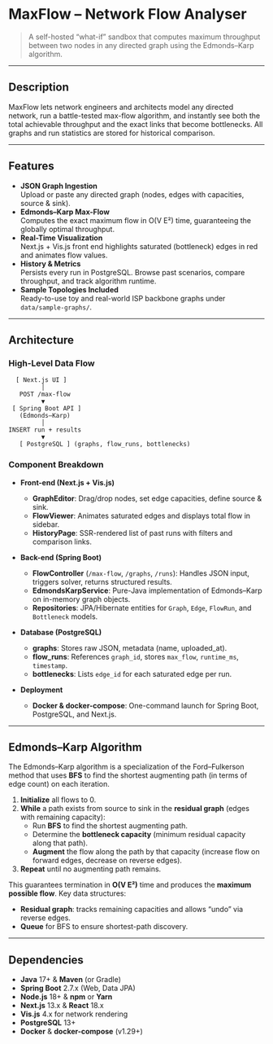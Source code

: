 # MaxFlow – Network Flow Analyser

> A self-hosted “what-if” sandbox that computes maximum throughput between two nodes in any directed graph using the Edmonds–Karp algorithm.

---

## Description

MaxFlow lets network engineers and architects model any directed network, run a battle-tested max-flow algorithm, and instantly see both the total achievable throughput and the exact links that become bottlenecks. All graphs and run statistics are stored for historical comparison.

---

## Features

- **JSON Graph Ingestion**  
  Upload or paste any directed graph (nodes, edges with capacities, source & sink).
- **Edmonds–Karp Max-Flow**  
  Computes the exact maximum flow in O(V E²) time, guaranteeing the globally optimal throughput.
- **Real-Time Visualization**  
  Next.js + Vis.js front end highlights saturated (bottleneck) edges in red and animates flow values.
- **History & Metrics**  
  Persists every run in PostgreSQL. Browse past scenarios, compare throughput, and track algorithm runtime.
- **Sample Topologies Included**  
  Ready-to-use toy and real-world ISP backbone graphs under `data/sample-graphs/`.

---

## Architecture

### High-Level Data Flow


      [ Next.js UI ]
             │
       POST /max-flow
             ▼
     [ Spring Boot API ]
       (Edmonds–Karp)
             │
    INSERT run + results
             ▼
       [ PostgreSQL ] (graphs, flow_runs, bottlenecks)
  



### Component Breakdown

- **Front-end (Next.js + Vis.js)**  
  - **GraphEditor**: Drag/drop nodes, set edge capacities, define source & sink.  
  - **FlowViewer**: Animates saturated edges and displays total flow in sidebar.  
  - **HistoryPage**: SSR-rendered list of past runs with filters and comparison links.

- **Back-end (Spring Boot)**  
  - **FlowController** (`/max-flow`, `/graphs`, `/runs`): Handles JSON input, triggers solver, returns structured results.  
  - **EdmondsKarpService**: Pure-Java implementation of Edmonds–Karp on in-memory graph objects.  
  - **Repositories**: JPA/Hibernate entities for `Graph`, `Edge`, `FlowRun`, and `Bottleneck` models.

- **Database (PostgreSQL)**  
  - **graphs**: Stores raw JSON, metadata (name, uploaded_at).  
  - **flow_runs**: References `graph_id`, stores `max_flow`, `runtime_ms`, `timestamp`.  
  - **bottlenecks**: Lists `edge_id` for each saturated edge per run.

- **Deployment**  
  - **Docker & docker-compose**: One-command launch for Spring Boot, PostgreSQL, and Next.js.

---

## Edmonds–Karp Algorithm

The Edmonds–Karp algorithm is a specialization of the Ford–Fulkerson method that uses **BFS** to find the shortest augmenting path (in terms of edge count) on each iteration.  

1. **Initialize** all flows to 0.  
2. **While** a path exists from source to sink in the **residual graph** (edges with remaining capacity):  
   - Run **BFS** to find the shortest augmenting path.  
   - Determine the **bottleneck capacity** (minimum residual capacity along that path).  
   - **Augment** the flow along the path by that capacity (increase flow on forward edges, decrease on reverse edges).  
3. **Repeat** until no augmenting path remains.  

This guarantees termination in **O(V E²)** time and produces the **maximum possible flow**. Key data structures:  
- **Residual graph**: tracks remaining capacities and allows “undo” via reverse edges.  
- **Queue** for BFS to ensure shortest-path discovery.  

---

## Dependencies

- **Java** 17+ & **Maven** (or Gradle)  
- **Spring Boot** 2.7.x (Web, Data JPA)  
- **Node.js** 18+ & **npm** or **Yarn**  
- **Next.js** 13.x & **React** 18.x  
- **Vis.js** 4.x for network rendering  
- **PostgreSQL** 13+  
- **Docker** & **docker-compose** (v1.29+)
